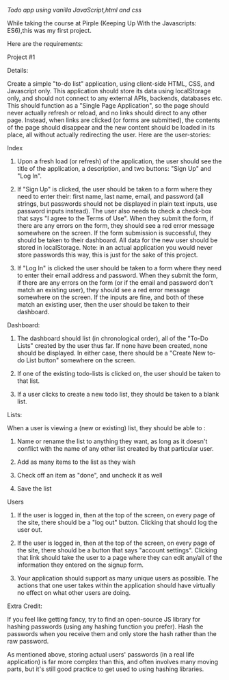 *Todo app using vanilla JavaScript,html and css*

While taking the course at Pirple (Keeping Up With the Javascripts: ES6),this was my first project.

Here are the requirements:

Project #1


Details:
 
Create a simple "to-do list" application, using client-side HTML, CSS, and Javascript only. This application should store its data using localStorage only, and should not connect to any external APIs, backends, databases etc. This should function as a "Single Page Application", so the page should never actually refresh or reload, and no links should direct to any other page. Instead, when links are clicked (or forms are submitted), the contents of the page should disappear and the new content should be loaded in its place, all without actually redirecting the user. Here are the user-stories:


Index

1. Upon a fresh load (or refresh) of the application, the user should see the title of the application, a description, and two buttons: "Sign Up" and "Log In".

2. If "Sign Up" is clicked, the user should be taken to a form where they need to enter their: first name, last name, email, and password (all strings, but passwords should not be displayed in plain text inputs, use password inputs instead). The user also needs to check a check-box that says "I agree to the Terms of Use".  When they submit the form, if there are any errors on the form, they should see a red error message somewhere on the screen. If the form submission is successful, they should be taken to their dashboard. All data for the new user should be stored in localStorage. Note: in an actual application you would never store passwords this way, this is just for the sake of this project.

3. If "Log In" is clicked the user should be taken to a form where they need to enter their email address and password. When they submit the form, if there are any errors on the form (or if the email and password don't match an existing user), they should see a red error message somewhere on the screen. If the inputs are fine, and both of these match an existing user, then the user should be taken to their dashboard.

Dashboard:

1. The dashboard should list (in chronological order), all of the "To-Do Lists" created by the user thus far. If none have been created, none should be displayed. In either case, there should be a "Create New to-do List button" somewhere on the screen.

2. If one of the existing todo-lists is clicked on, the user should be taken to that list.

3. If a user clicks to create a new todo list, they should be taken to a blank list.

Lists:

When a user is viewing a (new or existing) list, they should be able to :

1. Name or rename the list to anything they want, as long as it doesn't conflict with the name of any other list created by that particular user.

2.  Add as many items to the list as they wish

3. Check off an item as "done", and uncheck it as well

4. Save the list

Users 

1. If the user is logged in, then at the top of the screen, on every page of the site, there should be a "log out" button. Clicking that should log the user out.

2. If the user is logged in, then at the top of the screen, on every page of the site, there should be a button that says "account settings". Clicking that link should take the user to a page where they can edit any/all of the information they entered on the signup form.

3. Your application should support as many unique users as possible. The actions that one user takes within the application should have virtually no effect on what other users are doing.

Extra Credit:

If you feel like getting fancy, try to find an open-source JS library for hashing passwords (using any hashing function you prefer). Hash the passwords when you receive them and only store the hash rather than the raw password.

As mentioned above, storing actual users' passwords (in a real life application) is far more complex than this, and often involves many moving parts, but it's still good practice to get used to using hashing libraries.


